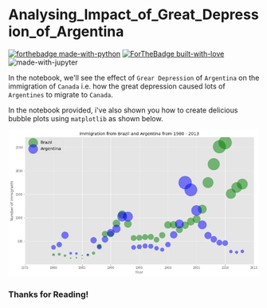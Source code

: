 # Analysing_Impact_of_Great_Depression_of_Argentina

[![forthebadge made-with-python](http://ForTheBadge.com/images/badges/made-with-python.svg)](https://www.python.org/)
[![ForTheBadge built-with-love](http://ForTheBadge.com/images/badges/built-with-love.svg)](http://kambojtarun.pythonanywhere.com/)<br>
![made-with-jupyter](https://img.shields.io/badge/jupyter-6.0-ff7a05?style=for-the-badge&logo=Jupyter)

In the notebook, we'll see the effect of `Grear Depression` of `Argentina` on the immigration of `Canada` i.e. how the great depression caused lots of `Argentines` to migrate to `Canada`.

In the notebook provided, i've also shown you how to create delicious bubble plots using `matplotlib` as shown below.

![Image not found](Readme_Image_bbp.png)

### Thanks for Reading!
